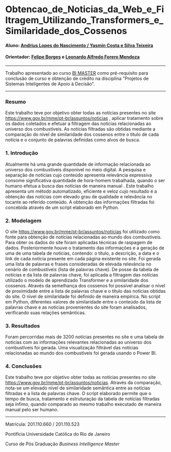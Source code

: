 
# Obtencao_de_Noticias_da_Web_e_Filtragem_Utilizando_Transformers_e_Similaridade_dos_Cossenos

#### Aluno: [Andrius Lopes do Nascimento / Yasmin Costa e Silva Teixeira](https://github.com/Andrius-Lona/Andrius-Lona)
#### Orientador: [Felipe Borges](https://github.com/FelipeBorgesC) e [Leonardo Alfredo Forero Mendoza](https://github.com/leofome8)

---

Trabalho apresentado ao curso [BI MASTER](https://ica.puc-rio.ai/bi-master) como pré-requisito para conclusão de curso e obtenção de crédito na disciplina "Projetos de Sistemas Inteligentes de Apoio à Decisão".

---

### Resumo

Este trabalho teve por objetivo obter todas as notícias presentes no site https://www.gov.br/mme/pt-br/assuntos/noticias , aplicar tratamento sobre os dados coletados e efetuar a filtragem das notícias relacionadas ao universo dos combustíveis. As notícias filtradas são obtidas mediante a comparação do nível de similaridade dos cossenos entre o título de cada notícia e o conjunto de palavras definidas como alvos de busca.

### 1. Introdução

Atualmente há uma grande quantidade de informação relacionada ao universo dos combustíveis disponível no meio digital. A pesquisa e separação de notícias cujo conteúdo apresenta relevância expressiva consome significativa quantidade de hora-homem trabalhada, quando o ser humano efetua a busca das notícias de maneira manual .
Este trabalho apresenta um método automatizado, eficiente e veloz cujo resultado é a obtenção das notícias com elevado grau de qualidade e relevância no tocante ao referido conteúdo.
A obtenção das informações filtradas foi concebida através de um script elaborado em Python.

### 2. Modelagem

O site https://www.gov.br/mme/pt-br/assuntos/noticias foi utilizado como fonte para obtenção de notícias relacionadas ao mundo dos combustíveis. Para obter os dados do site foram aplicadas técnicas de raspagem de dados. Posteriormente houve o tratamento das informações e a geração de uma de uma tabela de notícias, contendo: o título, a descrição, a data e o link de cada notícia presente em cada página existente no site.
Foi gerada uma lista de palavras e frases consideradas de elevada relevância no cenário de combustíveis (lista de palavras chave). De posse da tabela de notícias e da lista de palavras chave, foi aplicada a filtragem das notícias utilizado o modelo de aprendizado Transformer e a similaridade dos cossenos. Através da semelhança dos cossenos foi possível analisar o nível de proximidade entre a lista de palavras chave e o título das notícias obtidas do site. O nível de similaridade foi definido de maneira empírica. No script em Python, diferentes valores de similaridade entre o conteúdo da lista de palavras chave e as notícias provenientes do site foram analisados, verificando suas relações semânticas.


### 3. Resultados

Foram percorridas mais de 3200 notícias presentes no site e uma tabela de notícias com as informações relevantes  relacionadas ao universo dos combustíveis foi gerada. Uma visualização  filtrável das notícias relacionadas ao mundo dos combustíveis foi gerada usando o Power BI. 

### 4. Conclusões

Este trabalho teve por objetivo obter todas as notícias presentes no site https://www.gov.br/mme/pt-br/assuntos/noticias.
Através da comparação, nota-se um elevado nível de similaridade semântica entre as notícias filtradas e a lista de palavras chave.
O script elaborado permite que o tempo de busca, tratamento e estruturação da tabela de notícias filtradas seja ínfimo, quando comparado ao mesmo trabalho executado de maneira manual pelo ser humano. 

---

Matrícula: 201.110.660
            / 201.110.523 

Pontifícia Universidade Católica do Rio de Janeiro

Curso de Pós Graduação *Business Intelligence Master*





